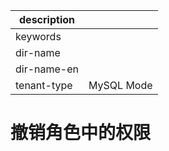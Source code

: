 |description||
|---|---|
|keywords||
|dir-name||
|dir-name-en||
|tenant-type|MySQL Mode|

# 撤销角色中的权限
